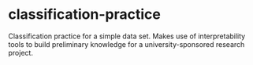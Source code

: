 # classification-practice
Classification practice for a simple data set. Makes use of interpretability tools to build preliminary knowledge for a university-sponsored research project. 
